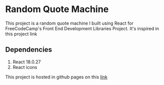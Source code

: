 # Random Quote Machine
This project is a random quote machine I built using React for FreeCodeCamp's Front End Development Libraries Project. It's inspired in this project link

## Dependencies
1. React 18.0.27
2. React icons

This project is hosted in github pages on this [link](https://j0t4ku.github.io/25-5-clock/)